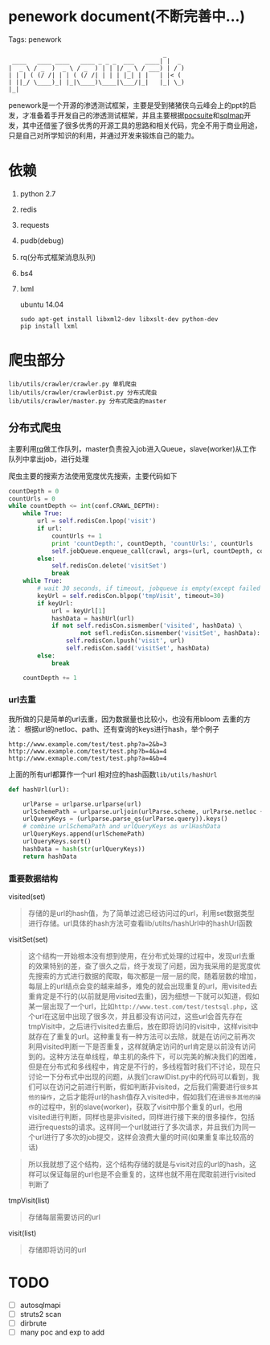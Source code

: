 ﻿# penework document(不断完善中...)

Tags: penework


```
                                           _
 ____   ____ ____   ____ _ _ _  ___   ____| |  _
|  _ \ / _  )  _ \ / _  ) | | |/ _ \ / ___) | / )
| | | ( (/ /| | | ( (/ /| | | | |_| | |   | |< (
| ||_/ \____)_| |_|\____)\____|\___/|_|   |_| \_)
|_|                                               
```
penework是一个开源的渗透测试框架，主要是受到猪猪侠乌云峰会上的ppt的启发，才准备着手开发自己的渗透测试框架，并且主要根据[pocsuite](https://github.com/knownsec/Pocsuite)和[sqlmap](https://github.com/sqlmapproject/sqlmap)开发，其中还借鉴了很多优秀的开源工具的思路和相关代码，完全不用于商业用途，只是自己对所学知识的利用，并通过开发来锻炼自己的能力。


# 依赖
1. python 2.7
2. redis
3. requests
4. pudb(debug)
5. rq(分布式框架消息队列)
6. bs4
7. lxml

   ubuntu 14.04
   ```
   sudo apt-get install libxml2-dev libxslt-dev python-dev
   pip install lxml
   ```



# 爬虫部分

```
lib/utils/crawler/crawler.py 单机爬虫
lib/utils/crawler/crawlerDist.py 分布式爬虫
lib/utils/crawler/master.py 分布式爬虫的master
```

## 分布式爬虫

主要利用[rq](https://github.com/nvie/rq)做工作队列，master负责投入job进入Queue，slave(worker)从工作队列中拿出job，进行处理

爬虫主要的搜索方法使用宽度优先搜索，主要代码如下
```python
countDepth = 0
countUrls = 0
while countDepth <= int(conf.CRAWL_DEPTH):
    while True:
        url = self.redisCon.lpop('visit')
        if url:
            countUrls += 1
            print 'countDepth:', countDepth, 'countUrls:', countUrls
            self.jobQueue.enqueue_call(crawl, args=(url, countDepth, countUrls))
        else:
            self.redisCon.delete('visitSet')
            break
    while True:
        # wait 30 seconds, if timeout, jobqueue is empty(except failed job)
        keyUrl = self.redisCon.blpop('tmpVisit', timeout=30)
        if keyUrl:
            url = keyUrl[1]
            hashData = hashUrl(url)
            if not self.redisCon.sismember('visited', hashData) \
                    not sefl.redisCon.sismember('visitSet', hashData):
                self.redisCon.lpush('visit', url)
                self.redisCon.sadd('visitSet', hashData)
        else:
            break

    countDepth += 1
```

### url去重
我所做的只是简单的url去重，因为数据量也比较小，也没有用bloom
去重的方法：
根据url的netloc、path、还有查询的keys进行hash，举个例子

```
http://www.example.com/test/test.php?a=2&b=3
http://www.example.com/test/test.php?b=4&a=4
http://www.exmaple.com/test/test.php?a=4&b=4
```
上面的所有url都算作一个url
相对应的hash函数`lib/utils/hashUrl`
```python
def hashUrl(url):

    urlParse = urlparse.urlparse(url)
    urlSchemePath = urlparse.urljoin(urlParse.scheme, urlParse.netloc + urlParse.path)
    urlQueryKeys = (urlparse.parse_qs(urlParse.query)).keys()
    # combine urlSchemaPath and urlQueryKeys as urlHashData
    urlQueryKeys.append(urlSchemePath)
    urlQueryKeys.sort()
    hashData = hash(str(urlQueryKeys))
    return hashData
```


### 重要数据结构

visited(set)
> 存储的是url的hash值，为了简单过滤已经访问过的url，利用set数据类型进行存储。url具体的hash方法可查看lib/utilts/hashUrl中的hashUrl函数

visitSet(set)
> 这个结构一开始根本没有想到使用，在分布式处理的过程中，发现url去重的效果特别的差，查了很久之后，终于发现了问题，因为我采用的是宽度优先搜索的方式进行数据的爬取，每次都是一层一层的爬，随着层数的增加，每层上的url结点会变的越来越多，难免的就会出现重复的url，用visited去重肯定是不行的(以前就是用visited去重)，因为细想一下就可以知道，假如某一层出现了一个url，比如`http://www.test.com/test/testsql.php`，这个url在这层中出现了很多次，并且都没有访问过，这些url会首先存在tmpVisit中，之后进行visited去重后，放在即将访问的visit中，这样visit中就存在了重复的url。这种重复有一种方法可以去除，就是在访问之前再次利用visited判断一下是否重复，这样就确定访问的url肯定是以前没有访问到的。这种方法在单线程，单主机的条件下，可以完美的解决我们的困难，但是在分布式和多线程中，肯定是不行的，多线程暂时我们不讨论，现在只讨论一下分布式中出现的问题，从我们crawlDist.py中的代码可以看到，我们可以在访问之前进行判断，假如判断非visited，之后我们需要进行`很多其他的操作`，之后才能将url的hash值存入visited中，假如我们在进`很多其他的操作`的过程中，别的slave(worker)，获取了visit中那个重复的url，也用visited进行判断，同样也是非visited，同样进行接下来的很多操作，包括进行requests的请求。这样同一个url就进行了多次请求，并且我们为同一个url进行了多次的job提交，这样会浪费大量的时间(如果重复率比较高的话)

> 所以我就想了这个结构，这个结构存储的就是与visit对应的url的hash，这样可以保证每层的url也是不会重复的，这样也就不用在爬取前进行visited判断了


tmpVisit(list)
> 存储每层需要访问的url

visit(list)
> 存储即将访问的url


# TODO
- [ ] autosqlmapi
- [ ] struts2 scan
- [ ] dirbrute
- [ ] many poc and exp to add 
